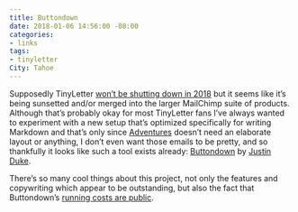 ```yaml
---
title: Buttondown
date: 2018-01-06 14:56:00 -08:00
categories:
- links
tags:
- tinyletter
City: Tahoe
---
```


Supposedly TinyLetter [won’t be shutting down in 2018](http://mailchi.mp/6b0e9256cfd5/a-note-about-tinyletter) but  it seems like it’s being sunsetted and/or merged into the larger MailChimp suite of products. Although that’s probably okay for most TinyLetter fans I’ve always wanted to experiment with a new setup that’s optimized specifically for writing Markdown and that’s only since [Adventures](https://robinrendle.com/adventures/) doesn’t need an elaborate layout or anything, I don’t even want those emails to be pretty, and so thankfully it looks like such a tool exists already: [Buttondown](https://buttondown.email/) by [Justin Duke](https://twitter.com/justinmduke).

There’s so many cool things about this project, not only the features and copywriting which appear to be outstanding, but also the fact that Buttondown’s [running costs are public](https://buttondown.email/running-costs).